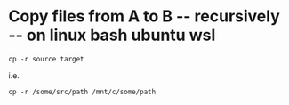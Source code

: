 # Copy files from A to B -- recursively -- on linux bash ubuntu wsl

	cp -r source target

i.e.

	cp -r /some/src/path /mnt/c/some/path